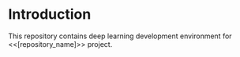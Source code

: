 # Introduction

This repository contains deep learning development environment for <<[repository_name]>> project.